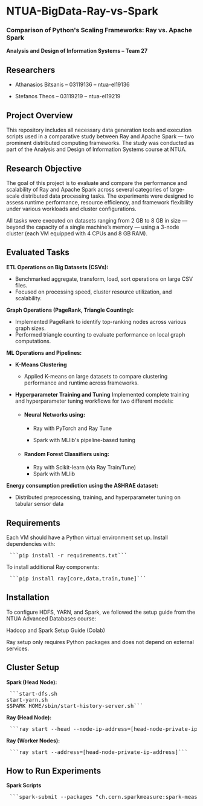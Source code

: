 # **NTUA-BigData-Ray-vs-Spark**

### **Comparison of Python's Scaling Frameworks: Ray vs. Apache Spark**

**Analysis and Design of Information Systems – Team 27**

## Researchers
- Athanasios Bitsanis – 03119136 – ntua-el19136

- Stefanos Theos – 03119219 – ntua-el19219

## **Project Overview**

This repository includes all necessary data generation tools and execution scripts used in a comparative study between Ray and Apache Spark — two prominent distributed computing frameworks. The study was conducted as part of the Analysis and Design of Information Systems course at NTUA.

## **Research Objective**

The goal of this project is to evaluate and compare the performance and scalability of Ray and Apache Spark across several categories of large-scale distributed data processing tasks. The experiments were designed to assess runtime performance, resource efficiency, and framework flexibility under various workloads and cluster configurations.

All tasks were executed on datasets ranging from 2 GB to 8 GB in size — beyond the capacity of a single machine’s memory — using a 3-node cluster (each VM equipped with 4 CPUs and 8 GB RAM).

## **Evaluated Tasks**

**ETL Operations on Big Datasets (CSVs):**
- Benchmarked aggregate, transform, load, sort operations on large CSV files.
- Focused on processing speed, cluster resource utilization, and scalability.

**Graph Operations (PageRank, Triangle Counting):**
- Implemented PageRank to identify top-ranking nodes across various graph sizes.
- Performed triangle counting to evaluate performance on local graph computations.

**ML Operations and Pipelines:**
- **K-Means Clustering**
  - Applied K-means on large datasets to compare clustering performance and runtime across frameworks.

- **Hyperparameter Training and Tuning**
Implemented complete training and hyperparameter tuning workflows for two different models:

  - #### Neural Networks using:

    - Ray with PyTorch and Ray Tune

    - Spark with MLlib's pipeline-based tuning

  - #### Random Forest Classifiers using:

    - Ray with Scikit-learn (via Ray Train/Tune)
    - Spark with MLlib
   
**Energy consumption prediction using the ASHRAE dataset:**

- Distributed preprocessing, training, and hyperparameter tuning on tabular sensor data

## **Requirements**
Each VM should have a Python virtual environment set up. Install dependencies with:

<pre> ```pip install -r requirements.txt``` </pre>

To install additional Ray components:

<pre> ```pip install ray[core,data,train,tune]``` </pre>

## **Installation**
To configure HDFS, YARN, and Spark, we followed the setup guide from the NTUA Advanced Databases course:

Hadoop  and Spark Setup Guide (Colab)

Ray setup only requires Python packages and does not depend on external services.

##  **Cluster Setup**
**Spark (Head Node):**
<pre> ```start-dfs.sh
start-yarn.sh
$SPARK_HOME/sbin/start-history-server.sh``` </pre>

**Ray (Head Node):**
<pre> ```ray start --head --node-ip-address=[head-node-private-ip-address] --port=6379 --dashboard-host=0.0.0.0 --object-store-memory=2147483648 --system-config='{"automatic_object_spilling_enabled": true, "object_spilling_threshold": 0.8}'``` </pre>

**Ray (Worker Nodes):**
<pre> ```ray start --address=[head-node-private-ip-address]``` </pre>

## **How to Run Experiments**
**Spark Scripts**
<pre> ```spark-submit --packages "ch.cern.sparkmeasure:spark-measure_2.12:0.23" <script_folder>/<script> <num_executors> <hdfs:filepath>``` </pre>

**Ray Scripts**
<pre> ```python3 <script_folder>/<script>.py <hdfs:filepath>``` </pre>

